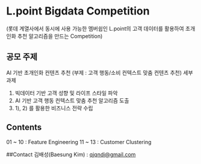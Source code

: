 # L.point Bigdata Competition
(롯데 계열사에서 동시에 사용 가능한 멤버쉽인 L.point의 고객 데이터를 활용하여 초개인화 추천 알고리즘을 만드는 Competition)

## 공모 주제
AI 기반 초개인화 컨텐츠 추천 (부제 : 고객 행동/소비 컨텍스트 맞춤 컨텐츠 추천)
세부 과제
1) 빅데이터 기반 고객 성향 및 라이프 스타일 파악
2) AI 기반 고객 행동 컨텍스트 맞춤 추천 알고리즘 도출
3) 1), 2) 를 활용한 비즈니스 전략 수립

## Contents
01 ~ 10 : Feature Engineering
11 ~ 13 : Customer Clustering

##Contact
김배성(Baesung Kim) : qjqndi@gmail.com

